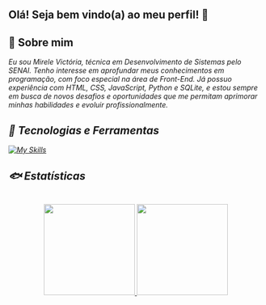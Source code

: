 ## Olá! Seja bem vindo(a) ao meu perfil! 🐳

## 🌊 Sobre mim

<i> Eu sou Mirele Victória, técnica em Desenvolvimento de Sistemas pelo SENAI. Tenho interesse em aprofundar meus conhecimentos em programação, com foco especial na área de Front-End. Já possuo experiência com HTML, CSS, JavaScript, Python e SQLite, e estou sempre em busca de novos desafios e oportunidades que me permitam aprimorar minhas habilidades e evoluir profissionalmente.<i>

## 🐬 Tecnologias e Ferramentas

[![My Skills](https://skillicons.dev/icons?i=js,html,css,python,sqlite,vscode,flask)](https://skillicons.dev) 

## 🐟 Estatísticas

<div align="center">
<a href="https://github.com/Mvictoria218"><br>
<img height="180em" src="https://github-readme-stats.vercel.app/api?username=biaamarquess&show_icons=true&theme=blue&include_all_commits=true&count_private=true"/>
<img height="180em" src="https://github-readme-stats.vercel.app/api/top-langs/?username=Mvictoria218&layout=compact&langs_count=10&theme=dark"/>
</a>
</div>
